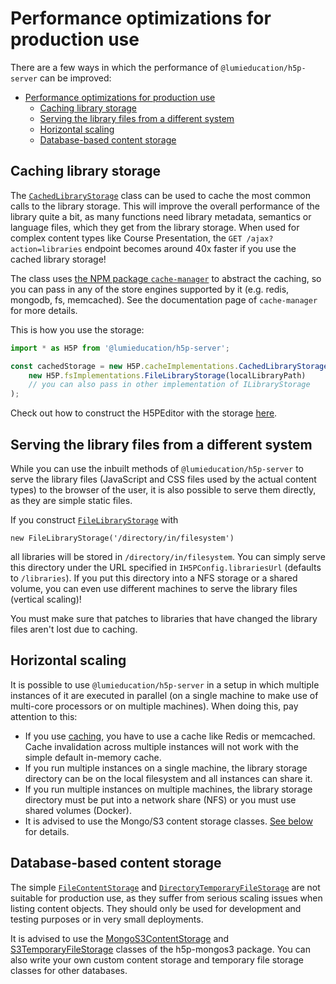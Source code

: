 # Performance optimizations for production use

There are a few ways in which the performance of `@lumieducation/h5p-server` can
be improved:

- [Performance optimizations for production use](#performance-optimizations-for-production-use)
  - [Caching library storage](#caching-library-storage)
  - [Serving the library files from a different system](#serving-the-library-files-from-a-different-system)
  - [Horizontal scaling](#horizontal-scaling)
  - [Database-based content storage](#database-based-content-storage)

## Caching library storage

The
[`CachedLibraryStorage`](/packages/h5p-server/src/implementation/cache/CachedLibraryStorage.ts)
class can be used to cache the most common calls to the library storage. This
will improve the overall performance of the library quite a bit, as many
functions need library metadata, semantics or language files, which they get
from the library storage. When used for complex content types like Course
Presentation, the `GET /ajax?action=libraries` endpoint becomes around 40x
faster if you use the cached library storage!

The class uses [the NPM package
`cache-manager`](https://www.npmjs.com/package/cache-manager) to abstract the
caching, so you can pass in any of the store engines supported by it (e.g.
redis, mongodb, fs, memcached). See the documentation page of `cache-manager`
for more details.

This is how you use the storage:

```javascript
import * as H5P from '@lumieducation/h5p-server';

const cachedStorage = new H5P.cacheImplementations.CachedLibraryStorage(
    new H5P.fsImplementations.FileLibraryStorage(localLibraryPath)
    // you can also pass in other implementation of ILibraryStorage
);
```

Check out how to construct the H5PEditor with the storage
[here](../usage/h5p-editor-constructor.md).

## Serving the library files from a different system

While you can use the inbuilt methods of `@lumieducation/h5p-server` to serve the
library files (JavaScript and CSS files used by the actual content types) to
the browser of the user, it is also possible to serve them directly, as they are
simple static files.

If you construct
[`FileLibraryStorage`](/packages/h5p-server/src/implementation/fs/FileLibraryStorage.ts)
with

`new FileLibraryStorage('/directory/in/filesystem')`

all libraries will be stored in `/directory/in/filesystem`. You can simply serve
this directory under the URL specified in `IH5PConfig.librariesUrl` (defaults
to `/libraries`). If you put this directory into a NFS storage or a shared
volume, you can even use different machines to serve the library files
(vertical scaling)!

You must make sure that patches to libraries that have changed the library files
aren't lost due to caching.

## Horizontal scaling

It is possible to use `@lumieducation/h5p-server` in a setup in which multiple
instances of it are executed in parallel (on a single machine to make use of
multi-core processors or on multiple machines). When doing this, pay attention
to this:

* If you use [caching](#caching-library-storage), you have to use a cache like Redis or memcached. Cache invalidation across multiple instances will not work  with the simple default in-memory cache.
* If you run multiple instances on a single machine, the library storage directory can be on the local filesystem and all instances can share it.
* If you run multiple instances on multiple machines, the library storage directory must be put into a network share (NFS) or you must use shared volumes (Docker).
* It is advised to use the Mongo/S3 content storage classes. [See below](#database-based-content-storage) for details.

## Database-based content storage

The simple
[`FileContentStorage`](/packages/h5p-server/src/implementation/fs/FileContentStorage.ts)
and
[`DirectoryTemporaryFileStorage`](/packages/h5p-server/src/implementation/fs/DirectoryTemporaryFileStorage.ts)
are not suitable for production use, as they suffer from serious scaling issues
when listing content objects. They should only be used for development and
testing purposes or in very small deployments.

It is advised to use the
[MongoS3ContentStorage](/docs/packages/h5p-mongos3/mongo-s3-content-storage.md)
and
[S3TemporaryFileStorage](/docs/packages/h5p-mongos3/s3-temporary-file-storage.md)
classes of the h5p-mongos3 package. You can also write your own custom content
storage and temporary file storage classes for other databases.